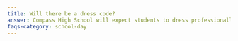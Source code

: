 ```yaml
---
title: Will there be a dress code?
answer: Compass High School will expect students to dress professionally during the school day. We will also provide all students with Compass High School tee shirts and polos that students will be expected to wear when they are working out in the community.
faqs-category: school-day
---
```



